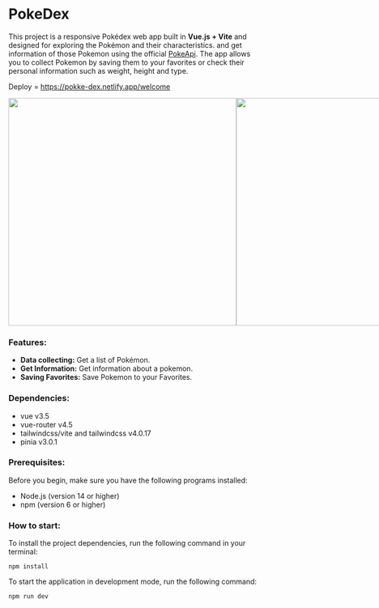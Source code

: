 # PokeDex

This project is a responsive Pokédex web app built in **Vue.js + Vite** and designed for exploring the Pokémon and their characteristics. and get information of those Pokemon using the official [PokeApi](https://pokeapi.co/). The app allows you to collect Pokemon by saving them to your favorites or check their personal information such as weight, height and type.

Deploy = https://pokke-dex.netlify.app/welcome

<div style="display:flex;">
<img src="https://github.com/user-attachments/assets/7398c77e-7af3-41ba-862e-8338f15629dd" width="450px"/>
<img src="https://github.com/user-attachments/assets/e3995cf4-1df0-418f-b561-f561e480965e" width="450px"/>
</div>


### Features:
- **Data collecting:** Get a list of Pokémon.
- **Get Information:** Get information about a pokemon.
- **Saving Favorites:** Save Pokemon to your Favorites.

### Dependencies:
- vue v3.5
- vue-router v4.5
- tailwindcss/vite and tailwindcss v4.0.17
- pinia v3.0.1

### Prerequisites:
Before you begin, make sure you have the following programs installed:
- Node.js (version 14 or higher)
- npm (version 6 or higher)

### How to start:
To install the project dependencies, run the following command in your terminal:
```text
npm install
```

To start the application in development mode, run the following command:
```text
npm run dev
```




